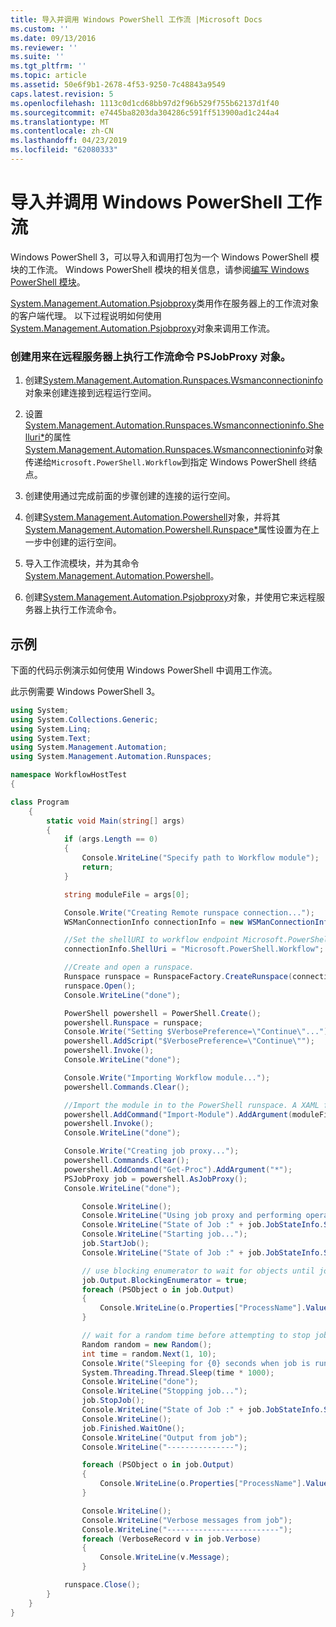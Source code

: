 ```yaml
---
title: 导入并调用 Windows PowerShell 工作流 |Microsoft Docs
ms.custom: ''
ms.date: 09/13/2016
ms.reviewer: ''
ms.suite: ''
ms.tgt_pltfrm: ''
ms.topic: article
ms.assetid: 50e6f9b1-2678-4f53-9250-7c48843a9549
caps.latest.revision: 5
ms.openlocfilehash: 1113c0d1cd68bb97d2f96b529f755b62137d1f40
ms.sourcegitcommit: e7445ba8203da304286c591ff513900ad1c244a4
ms.translationtype: MT
ms.contentlocale: zh-CN
ms.lasthandoff: 04/23/2019
ms.locfileid: "62080333"
---
```

# <a name="importing-and-invoking-a-windows-powershell-workflow"></a>导入并调用 Windows PowerShell 工作流

Windows PowerShell 3，可以导入和调用打包为一个 Windows PowerShell 模块的工作流。 Windows PowerShell 模块的相关信息，请参阅[编写 Windows PowerShell 模块](../module/writing-a-windows-powershell-module.md)。

[System.Management.Automation.Psjobproxy](/dotnet/api/System.Management.Automation.PSJobProxy)类用作在服务器上的工作流对象的客户端代理。 以下过程说明如何使用[System.Management.Automation.Psjobproxy](/dotnet/api/System.Management.Automation.PSJobProxy)对象来调用工作流。

### <a name="creating-a-psjobproxy-object-to-execute-workflow-commands-on-a-remote-server"></a>创建用来在远程服务器上执行工作流命令 PSJobProxy 对象。

1. 创建[System.Management.Automation.Runspaces.Wsmanconnectioninfo](/dotnet/api/System.Management.Automation.Runspaces.WSManConnectionInfo)对象来创建连接到远程运行空间。

2. 设置[System.Management.Automation.Runspaces.Wsmanconnectioninfo.Shelluri*](/dotnet/api/System.Management.Automation.Runspaces.WSManConnectionInfo.ShellUri)的属性[System.Management.Automation.Runspaces.Wsmanconnectioninfo](/dotnet/api/System.Management.Automation.Runspaces.WSManConnectionInfo)对象传递给`Microsoft.PowerShell.Workflow`到指定 Windows PowerShell 终结点。

3. 创建使用通过完成前面的步骤创建的连接的运行空间。

4. 创建[System.Management.Automation.Powershell](/dotnet/api/System.Management.Automation.PowerShell)对象，并将其[System.Management.Automation.Powershell.Runspace*](/dotnet/api/System.Management.Automation.PowerShell.Runspace)属性设置为在上一步中创建的运行空间。

5. 导入工作流模块，并为其命令[System.Management.Automation.Powershell](/dotnet/api/System.Management.Automation.PowerShell)。

6. 创建[System.Management.Automation.Psjobproxy](/dotnet/api/System.Management.Automation.PSJobProxy)对象，并使用它来远程服务器上执行工作流命令。

## <a name="example"></a>示例

下面的代码示例演示如何使用 Windows PowerShell 中调用工作流。

此示例需要 Windows PowerShell 3。

```csharp
using System;
using System.Collections.Generic;
using System.Linq;
using System.Text;
using System.Management.Automation;
using System.Management.Automation.Runspaces;

namespace WorkflowHostTest
{

class Program
    {
        static void Main(string[] args)
        {
            if (args.Length == 0)
            {
                Console.WriteLine("Specify path to Workflow module");
                return;
            }

            string moduleFile = args[0];

            Console.Write("Creating Remote runspace connection...");
            WSManConnectionInfo connectionInfo = new WSManConnectionInfo();

            //Set the shellURI to workflow endpoint Microsoft.PowerShell.Workflow
            connectionInfo.ShellUri = "Microsoft.PowerShell.Workflow";

            //Create and open a runspace.
            Runspace runspace = RunspaceFactory.CreateRunspace(connectionInfo);
            runspace.Open();
            Console.WriteLine("done");

            PowerShell powershell = PowerShell.Create();
            powershell.Runspace = runspace;
            Console.Write("Setting $VerbosePreference=\"Continue\"...");
            powershell.AddScript("$VerbosePreference=\"Continue\"");
            powershell.Invoke();
            Console.WriteLine("done");

            Console.Write("Importing Workflow module...");
            powershell.Commands.Clear();

            //Import the module in to the PowerShell runspace. A XAML file could also be imported directly by using Import-Module.
            powershell.AddCommand("Import-Module").AddArgument(moduleFile);
            powershell.Invoke();
            Console.WriteLine("done");

            Console.Write("Creating job proxy...");
            powershell.Commands.Clear();
            powershell.AddCommand("Get-Proc").AddArgument("*");
            PSJobProxy job = powershell.AsJobProxy();
            Console.WriteLine("done");

                Console.WriteLine();
                Console.WriteLine("Using job proxy and performing operations...");
                Console.WriteLine("State of Job :" + job.JobStateInfo.State.ToString());
                Console.WriteLine("Starting job...");
                job.StartJob();
                Console.WriteLine("State of Job :" + job.JobStateInfo.State.ToString());

                // use blocking enumerator to wait for objects until job finishes
                job.Output.BlockingEnumerator = true;
                foreach (PSObject o in job.Output)
                {
                    Console.WriteLine(o.Properties["ProcessName"].Value.ToString());
                }

                // wait for a random time before attempting to stop job
                Random random = new Random();
                int time = random.Next(1, 10);
                Console.Write("Sleeping for {0} seconds when job is running on another thread...", time);
                System.Threading.Thread.Sleep(time * 1000);
                Console.WriteLine("done");
                Console.WriteLine("Stopping job...");
                job.StopJob();
                Console.WriteLine("State of Job :" + job.JobStateInfo.State.ToString());
                Console.WriteLine();
                job.Finished.WaitOne();
                Console.WriteLine("Output from job");
                Console.WriteLine("---------------");

                foreach (PSObject o in job.Output)
                {
                    Console.WriteLine(o.Properties["ProcessName"].Value.ToString());
                }

                Console.WriteLine();
                Console.WriteLine("Verbose messages from job");
                Console.WriteLine("-------------------------");
                foreach (VerboseRecord v in job.Verbose)
                {
                    Console.WriteLine(v.Message);
                }

            runspace.Close();
        }
    }
}

```